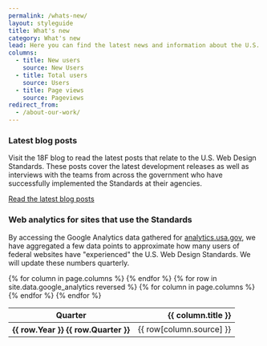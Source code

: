 ```yaml
---
permalink: /whats-new/
layout: styleguide
title: What's new
category: What's new
lead: Here you can find the latest news and information about the U.S. Web Design Standards. Read our latest release notes, learn about the Standards’ impact in the government, and learn how we conduct user research to continuously improve our product and process.
columns:
  - title: New users
    source: New Users
  - title: Total users
    source: Users
  - title: Page views
    source: Pageviews
redirect_from:
  - /about-our-work/
---
```


### Latest blog posts

Visit the 18F blog to read the latest posts that relate to the U.S. Web Design
Standards. These posts cover the latest development releases as well as
interviews with the teams from across the government who have successfully
implemented the Standards at their agencies.

<a href="https://18f.gsa.gov/tags/web-design-standards/" class="usa-button">Read the latest blog posts</a>

### Web analytics for sites that use the Standards

By accessing the Google Analytics data gathered for
[analytics.usa.gov](https://analytics.usa.gov), we have aggregated a
few data points to approximate how many users of federal websites
have "experienced" the U.S. Web Design Standards. We will
update these numbers quarterly.

<table>
  <thead>
    <tr>
      <th scope="col" aria-sort="ascending">Quarter</th>
      {% for column in page.columns %}
      <th scope="col" align="right">{{ column.title }}</th>
      {% endfor %}
    </tr>
  </thead>
  <tbody>
  {% for row in site.data.google_analytics reversed %}
    <tr>
      <th scope="row">{{ row.Year }} {{ row.Quarter }}</th>
      {% for column in page.columns %}
      <td>{{ row[column.source] }}</td>
      {% endfor %}
    </tr>
  {% endfor %}
  </tbody>
</table>
